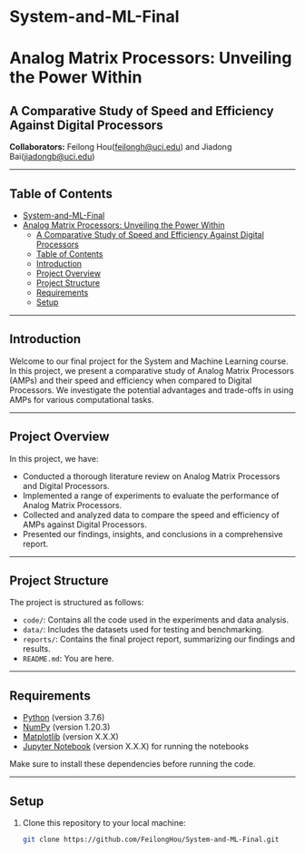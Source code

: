 # System-and-ML-Final
# Analog Matrix Processors: Unveiling the Power Within

## A Comparative Study of Speed and Efficiency Against Digital Processors

**Collaborators:** Feilong Hou(feilongh@uci.edu) and Jiadong Bai(jiadongb@uci.edu)

---

## Table of Contents

- [System-and-ML-Final](#system-and-ml-final)
- [Analog Matrix Processors: Unveiling the Power Within](#analog-matrix-processors-unveiling-the-power-within)
  - [A Comparative Study of Speed and Efficiency Against Digital Processors](#a-comparative-study-of-speed-and-efficiency-against-digital-processors)
  - [Table of Contents](#table-of-contents)
  - [Introduction](#introduction)
  - [Project Overview](#project-overview)
  - [Project Structure](#project-structure)
  - [Requirements](#requirements)
  - [Setup](#setup)

---

## Introduction

Welcome to our final project for the System and Machine Learning course. In this project, we present a comparative study of Analog Matrix Processors (AMPs) and their speed and efficiency when compared to Digital Processors. We investigate the potential advantages and trade-offs in using AMPs for various computational tasks.

---

## Project Overview

In this project, we have:

- Conducted a thorough literature review on Analog Matrix Processors and Digital Processors.
- Implemented a range of experiments to evaluate the performance of Analog Matrix Processors.
- Collected and analyzed data to compare the speed and efficiency of AMPs against Digital Processors.
- Presented our findings, insights, and conclusions in a comprehensive report.

---

## Project Structure

The project is structured as follows:

- `code/`: Contains all the code used in the experiments and data analysis.
- `data/`: Includes the datasets used for testing and benchmarking.
- `reports/`: Contains the final project report, summarizing our findings and results.
- `README.md`: You are here.

---

## Requirements

- [Python](https://www.python.org/) (version 3.7.6)
- [NumPy](https://numpy.org/) (version 1.20.3)
- [Matplotlib](https://matplotlib.org/) (version X.X.X)
- [Jupyter Notebook](https://jupyter.org/) (version X.X.X) for running the notebooks

Make sure to install these dependencies before running the code.

---

## Setup

1. Clone this repository to your local machine:

   ```bash
   git clone https://github.com/FeilongHou/System-and-ML-Final.git

